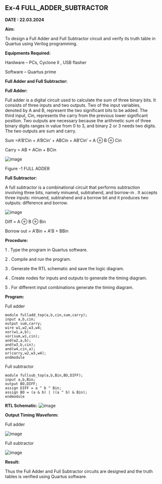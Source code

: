 ## Ex-4 FULL_ADDER_SUBTRACTOR

**DATE : 22.03.2024**


**Aim:**

To design a Full Adder and Full Subtractor circuit and verify its truth table in Quartus using Verilog programming.

**Equipments Required:**

Hardware – PCs, Cyclone II , USB flasher

Software – Quartus prime

**Full Adder and Full Subtractor:**

**Full Adder:**

Full adder is a digital circuit used to calculate the sum of three binary bits. It consists of three inputs and two outputs. Two of the input variables, denoted by A and B, represent the two significant bits to be added. The third input, Cin, represents the carry from the previous lower significant position. Two outputs are necessary because the arithmetic sum of three binary digits ranges in value from 0 to 3, and binary 2 or 3 needs two digits. The two outputs are sum and carry.

Sum =A’B’Cin + A’BCin’ + ABCin + AB’Cin’ = A ⊕ B ⊕ Cin 

Carry = AB + ACin + BCin

![image](https://github.com/naavaneetha/FULL_ADDER_SUBTRACTOR/assets/154305477/0f30ba51-5ffb-4198-845f-18e054f675e7)

Figure -1 FULL ADDER

**Full Subtractor:**

A full subtractor is a combinational circuit that performs subtraction involving three bits, namely minuend, subtrahend, and borrow-in . It accepts three inputs: minuend, subtrahend and a borrow bit and it produces two outputs: difference and borrow.

![image](https://github.com/naavaneetha/FULL_ADDER_SUBTRACTOR/assets/154305477/02b24f51-ab51-4304-9ad6-7b81ffc1ead5)

Diff = A ⊕ B ⊕ Bin 

Borrow out = A'Bin + A'B + BBin

**Procedure:**

1 . Type the program in Quartus software.

2 .  Compile and run the program.

3 . Generate the RTL schematic and save the logic diagram.

4 . Create nodes for inputs and outputs to generate the timing diagram.

5 . For different input combinations generate the timing diagram.

**Program:**

Full adder

```
module fulladd_top(a,b,cin,sum,carry);
input a,b,cin;
output sum,carry;
wire w1,w2,w3,w4;       
xor(w1,a,b);
xor(sum,w1,cin);        
and(w2,a,b);
and(w3,b,cin);
and(w4,cin,a);
or(carry,w2,w3,w4);
endmodule
```

Full subtractor

```
module fullsub_top(a,b,Bin,BO,DIFF);
input a,b,Bin;
output BO,DIFF;
assign DIFF = a ^ b ^ Bin;
assign BO = (a & b) | ((a ^ b) & Bin);
endmodule
```
**RTL Schematic:**
![image](https://github.com/BIDHISHA10/FULL_ADDER_SUBTRACTOR/assets/152273292/53e05d28-1d41-4af7-89eb-085145274a1a)

**Output Timing Waveform:**

Full adder

![image](https://github.com/BIDHISHA10/FULL_ADDER_SUBTRACTOR/assets/152273292/9ddac565-32d9-4aee-91b6-9087a0845d6b)

Full subtractor

![image](https://github.com/BIDHISHA10/FULL_ADDER_SUBTRACTOR/assets/152273292/ee83f415-1ffb-414a-a3cb-87c1e5ccb4ab)

**Result:**

Thus the Full Adder and Full Subtractor circuits are designed and the truth tables is verified using Quartus software.



